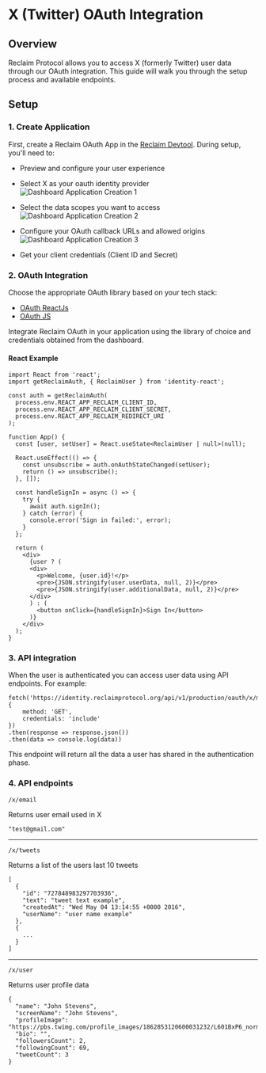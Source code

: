 # X (Twitter) OAuth Integration

## Overview
Reclaim Protocol allows you to access X (formerly Twitter) user data through our OAuth integration. This guide will walk you through the setup process and available endpoints.

## Setup

### 1. Create Application
First, create a Reclaim OAuth App in the [Reclaim Devtool](https://dev.reclaimprotocol.org/new-application). During setup, you'll need to:
- Preview and configure your user experience
- Select X as your oauth identity provider
![Dashboard Application Creation 1](/apis/x/1.png)

- Select the data scopes you want to access
![Dashboard Application Creation 2](/apis/x/2.png)

- Configure your OAuth callback URLs and allowed origins
![Dashboard Application Creation 3](/apis/x/3.png)

- Get your client credentials (Client ID and Secret)

### 2. OAuth Integration

Choose the appropriate OAuth library based on your tech stack:
- [OAuth ReactJs](/oauth-react)
- [OAuth JS](/oauth-js)

Integrate Reclaim OAuth in your application using the library of choice and credentials obtained from the dashboard.

#### React Example
```tsx
import React from 'react';
import getReclaimAuth, { ReclaimUser } from 'identity-react';

const auth = getReclaimAuth(
  process.env.REACT_APP_RECLAIM_CLIENT_ID,
  process.env.REACT_APP_RECLAIM_CLIENT_SECRET,
  process.env.REACT_APP_RECLAIM_REDIRECT_URI
);

function App() {
  const [user, setUser] = React.useState<ReclaimUser | null>(null);

  React.useEffect(() => {
    const unsubscribe = auth.onAuthStateChanged(setUser);
    return () => unsubscribe();
  }, []);

  const handleSignIn = async () => {
    try {
      await auth.signIn();
    } catch (error) {
      console.error('Sign in failed:', error);
    }
  };

  return (
    <div>
      {user ? (
      <div>
        <p>Welcome, {user.id}!</p>
        <pre>{JSON.stringify(user.userData, null, 2)}</pre>
        <pre>{JSON.stringify(user.additionalData, null, 2)}</pre>
      </div>
      ) : (
        <button onClick={handleSignIn}>Sign In</button>
      )}
    </div>
  );
}
```

### 3. API integration
When the user is authenticated you can access user data using API endpoints.
For example:
```tsx
fetch('https://identity.reclaimprotocol.org/api/v1/production/oauth/x/me', {
    method: 'GET',
    credentials: 'include'
})
.then(response => response.json())
.then(data => console.log(data))
```
This endpoint will return all the data a user has shared in the authentication phase.

### 4. API endpoints
```
/x/email
```
Returns user email used in X
```
"test@gmail.com"
```
---
```
/x/tweets
```
Returns a list of the users last 10 tweets
```
[
  {
    "id": "727848983297703936",
    "text": "tweet text example",
    "createdAt": "Wed May 04 13:14:55 +0000 2016", 
    "userName": "user name example"
  },
  {
    ...
  }
]
```
---
```
/x/user
```
Returns user profile data
```
{
  "name": "John Stevens",
  "screenName": "John Stevens", 
  "profileImage": "https://pbs.twimg.com/profile_images/1862853120600031232/L601BxP6_normal.jpg",
  "bio": "",
  "followersCount": 2,
  "followingCount": 69,
  "tweetCount": 3
}
```